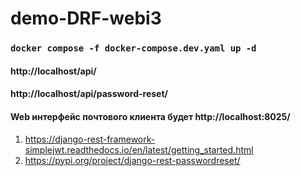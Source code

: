 # demo-DRF-webi3


### `docker compose -f docker-compose.dev.yaml up -d ` 


#### http://localhost/api/

#### http://localhost/api/password-reset/

#### Web интерфейс почтового клиента будет http://localhost:8025/


1. https://django-rest-framework-simplejwt.readthedocs.io/en/latest/getting_started.html
2. https://pypi.org/project/django-rest-passwordreset/
